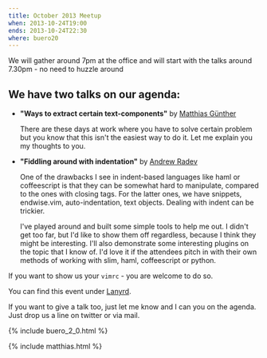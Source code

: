 ```yaml
---
title: October 2013 Meetup
when: 2013-10-24T19:00
ends: 2013-10-24T22:30
where: buero20
---
```


We will gather around 7pm at the office and will start with the talks around 7.30pm - no need to huzzle around

## We have two talks on our agenda:


* **"Ways to extract certain text-components"** by [Matthias Günther](https://twitter.com/wikimatze)

    There are these days at work where you have to solve certain problem but you know that this isn't the easiest way to
    do it. Let me explain you my thoughts to you.

* **"Fiddling around with indentation"** by [Andrew Radev](https://gist.github.com/AndrewRadev)

    One of the drawbacks I see in indent-based languages like haml or coffeescript is that they can be somewhat hard to manipulate, compared to the ones with closing tags. For the latter ones, we have snippets, endwise.vim, auto-indentation, text objects. Dealing with indent can be trickier.

    I've played around and built some simple tools to help me out. I didn't get too far, but I'd like to show them off regardless, because I think they might be interesting. I'll also demonstrate some interesting plugins on the topic that I know of. I'd love it if the attendees pitch in with their own methods of working with slim, haml, coffeescript or python.


If you want to show us your `vimrc` - you are welcome to do so.


You can find this event under [Lanyrd](http://lanyrd.com/crqzz).


If you want to give a talk too, just let me know and I can you on the agenda. Just drop us a line on twitter or via
mail.

{% include buero_2_0.html %}

{% include matthias.html %}

